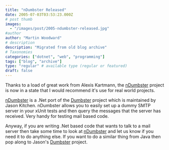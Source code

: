 ```yaml
---
title: "nDumbster Released"
date: 2005-07-03T03:53:23.000Z
# post thumb
images:
  - "/images/post/2005-ndumbster-released.jpg"
#author
author: "Martin Woodward"
# description
description: "Migrated from old blog archive"
# Taxonomies
categories: ["dotnet", "web", "programming"]
tags: ["blog", "archive"]
type: "regular" # available type (regular or featured)
draft: false
---
```

Thanks to a load of great work from Alexis Kartmann, the [nDumbster](http://ndumbster.sourceforge.net/) project is now in a state that I would recommend it's use for real world projects.  

[nDumbster](http://ndumbster.sourceforge.net/) is a .Net port of the [Dumbster](http://quintanasoft.com/dumbster/) project which is maintained by Jason Kitchen.  nDumbster allows you to easily set up a dummy SMTP server in your xUnit tests and then query the messages that the server has received.  Very handy for testing mail based code.  

Anyway, if you are writing .Net based code that wants to talk to a mail server then take some time to look at [nDumbster](http://ndumbster.sourceforge.net/) and let us know if you need it to do anything else.  If you want to do a similar thing from Java then pop along to Jason's [Dumbster](http://quintanasoft.com/dumbster/) project.